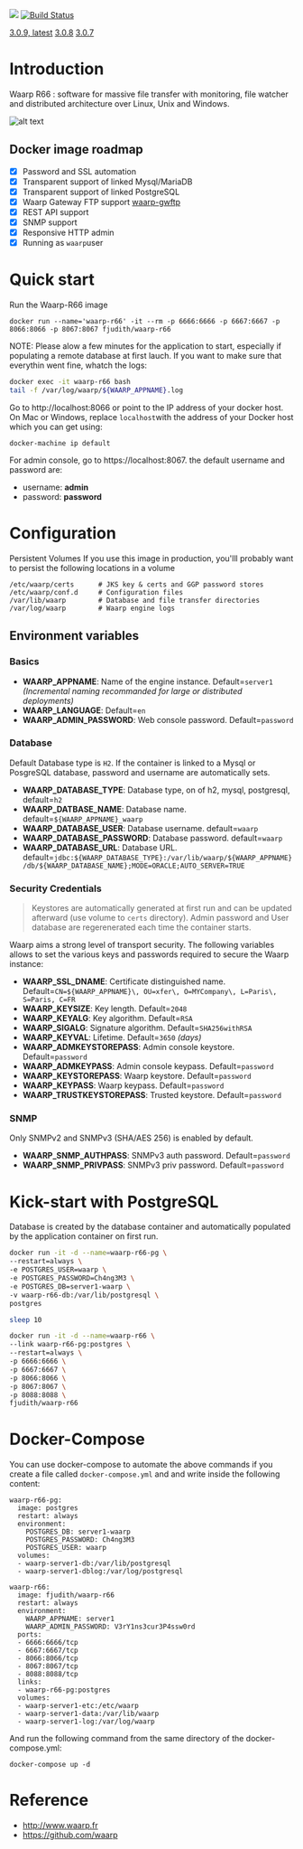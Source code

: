 [![](https://images.microbadger.com/badges/image/fjudith/waarp-r66.svg)](https://microbadger.com/images/fjudith/waarp-r66 "Get your own image badge on microbadger.com") [![Build Status](https://travis-ci.org/fjudith/docker-waarp-r66.svg?branch=master)](https://travis-ci.org/fjudith/docker-waarp-r66)

[3.0.9, latest](https://github.com/fjudith/docker-waarp-r66/tree/3.0.9)
[3.0.8](https://github.com/fjudith/docker-waarp-r66/tree/3.0.8)
[3.0.7](https://github.com/fjudith/docker-waarp-r66/tree/3.0.7)


# Introduction

Waarp R66 : software for massive file transfer with monitoring, file watcher and distributed architecture over Linux, Unix and Windows.

![alt text](https://www.waarp.fr/i/schema-externe.png "Waarp Architecture")

## Docker image roadmap

* [X] Password and SSL automation
* [X] Transparent support of linked Mysql/MariaDB
* [X] Transparent support of linked PostgreSQL
* [X] Waarp Gateway FTP support [waarp-gwftp](https://hub.docker.com/r/fjudith/waarp-gwftp/)
* [X] REST API support
* [X] SNMP support
* [X] Responsive HTTP admin
* [X] Running as `waarp`user

# Quick start
Run the Waarp-R66 image

`docker run --name='waarp-r66' -it --rm -p 6666:6666 -p 6667:6667 -p 8066:8066 -p 8067:8067 fjudith/waarp-r66`

NOTE: Please alow a few minutes for the application to start, especially if populating a remote database at first lauch. If you want to make sure that everythin went fine, whatch the logs:

```bash
docker exec -it waarp-r66 bash
tail -f /var/log/waarp/${WAARP_APPNAME}.log
```

Go  to http://localhost:8066 or point to the IP address of your docker host. On Mac or Windows, replace `localhost`with the address of your Docker host which you can get using:

```
docker-machine ip default
```

For admin console, go to https://localhost:8067. the default username and password are:

* username: **admin**
* password: **password**

# Configuration
Persistent Volumes
If you use this image in production, you'lll probably want to persist the following locations in a volume

```
/etc/waarp/certs      # JKS key & certs and GGP password stores
/etc/waarp/conf.d     # Configuration files
/var/lib/waarp        # Database and file transfer directories
/var/log/waarp        # Waarp engine logs
```

## Environment variables
### Basics
* **WAARP_APPNAME**: Name of the engine instance. Default=`server1` _(Incremental naming recommanded for large or distributed deployments)_
* **WAARP_LANGUAGE**: Default=`en`
* **WAARP_ADMIN_PASSWORD**: Web console password. Default=`password`

### Database
Default Database type is `H2`.
If the container is linked to a Mysql or PosgreSQL database, password and username are automatically sets.

* **WAARP_DATABASE_TYPE**: Database type, on of h2, mysql, postgresql, default=`h2`
* **WAARP_DATBASE_NAME**: Database name. default=`${WAARP_APPNAME}_waarp`
* **WAARP_DATABASE_USER**: Database username. default=`waarp`
* **WAARP_DATABASE_PASSWORD**: Database password. default=`waarp`
* **WAARP_DATABASE_URL**: Database URL. default=`jdbc:${WAARP_DATABASE_TYPE}:/var/lib/waarp/${WAARP_APPNAME}/db/${WAARP_DATABASE_NAME};MODE=ORACLE;AUTO_SERVER=TRUE`

### Security Credentials
> Keystores are automatically generated at first run and can be updated afterward (use volume to `certs` directory).
Admin password and User database are regerenerated each time the container starts.

Waarp aims a strong level of transport security.
The following variables allows to set the various keys and passwords required to secure the Waarp instance:

* **WAARP_SSL_DNAME**: Certificate distinguished name. Default=`CN=${WAARP_APPNAME}\, OU=xfer\, O=MYCompany\, L=Paris\, S=Paris, C=FR`
* **WAARP_KEYSIZE**: Key length. Default=`2048`
* **WAARP_KEYALG**: Key algorithm. Default=`RSA`
* **WAARP_SIGALG**: Signature algorithm. Default=`SHA256withRSA`
* **WAARP_KEYVAL**: Lifetime. Default=`3650` _(days)_
* **WAARP_ADMKEYSTOREPASS**: Admin console keystore. Default=`password`
* **WAARP_ADMKEYPASS**: Admin console keypass. Default=`password`
* **WAARP_KEYSTOREPASS**: Waarp keystore.  Default=`password`
* **WAARP_KEYPASS**: Waarp keypass.  Default=`password`
* **WAARP_TRUSTKEYSTOREPASS**: Trusted keystore.  Default=`password`

### SNMP

Only SNMPv2 and SNMPv3 (SHA/AES 256) is enabled by default.

* **WAARP_SNMP_AUTHPASS**: SNMPv3 auth password. Default=`password`
* **WAARP_SNMP_PRIVPASS**: SNMPv3 priv password. Default=`password`

# Kick-start with PostgreSQL

Database is created by the database container and automatically populated by the application container on first run.

```bash
docker run -it -d --name=waarp-r66-pg \
--restart=always \
-e POSTGRES_USER=waarp \
-e POSTGRES_PASSWORD=Ch4ng3M3 \
-e POSTGRES_DB=server1-waarp \
-v waarp-r66-db:/var/lib/postgresql \
postgres

sleep 10

docker run -it -d --name=waarp-r66 \
--link waarp-r66-pg:postgres \
--restart=always \
-p 6666:6666 \
-p 6667:6667 \
-p 8066:8066 \
-p 8067:8067 \
-p 8088:8088 \
fjudith/waarp-r66
```

# Docker-Compose

You can use docker-compose to automate the above commands if you create a file called `docker-compose.yml` and and write inside the following content:

```
waarp-r66-pg:
  image: postgres
  restart: always
  environment:
    POSTGRES_DB: server1-waarp
    POSTGRES_PASSWORD: Ch4ng3M3
    POSTGRES_USER: waarp
  volumes:
  - waarp-server1-db:/var/lib/postgresql
  - waarp-server1-dblog:/var/log/postgresql

waarp-r66:
  image: fjudith/waarp-r66
  restart: always
  environment:
    WAARP_APPNAME: server1
    WAARP_ADMIN_PASSWORD: V3rY1ns3cur3P4ssw0rd
  ports:
  - 6666:6666/tcp
  - 6667:6667/tcp
  - 8066:8066/tcp
  - 8067:8067/tcp
  - 8088:8088/tcp
  links:
  - waarp-r66-pg:postgres
  volumes:
  - waarp-server1-etc:/etc/waarp
  - waarp-server1-data:/var/lib/waarp
  - waarp-server1-log:/var/log/waarp
```
And run the following command from the same directory of the docker-compose.yml:

```
docker-compose up -d
```
# Reference

* http://www.waarp.fr
* https://github.com/waarp